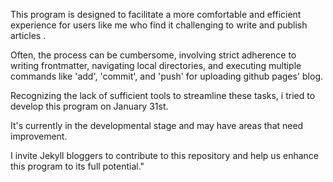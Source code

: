 This program is designed to facilitate a more comfortable and efficient experience for users like me who find it challenging to write and publish articles .

Often, the process can be cumbersome, involving strict adherence to writing frontmatter, navigating local directories, and executing multiple commands like 'add', 'commit', and 'push' for uploading github pages' blog. 

Recognizing the lack of sufficient tools to streamline these tasks, i tried to develop this program on January 31st. 

It's currently in the developmental stage and may have areas that need improvement.

I invite Jekyll bloggers to contribute to this repository and help us enhance this program to its full potential."
